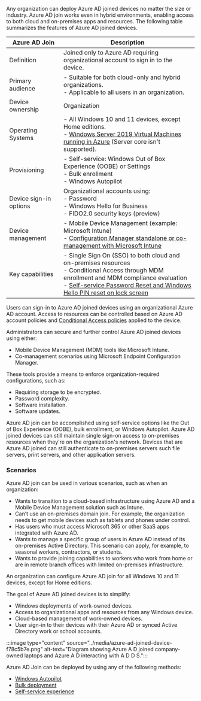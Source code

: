 Any organization can deploy Azure AD joined devices no matter the size or industry. Azure AD join works even in hybrid environments, enabling access to both cloud and on-premises apps and resources. The following table summarizes the features of Azure AD joined devices.

| **Azure AD Join**      | **Description**                                                                                                                                                                                                                                                                                                                    |
| ---------------------- | ---------------------------------------------------------------------------------------------------------------------------------------------------------------------------------------------------------------------------------------------------------------------------------------------------------------------------------- |
| Definition             | Joined only to Azure AD requiring organizational account to sign in to the device.                                                                                                                                                                                                                                                 |
| Primary audience       | - Suitable for both cloud-only and hybrid organizations.<br>\- Applicable to all users in an organization.                                                                                                                                                                                                                         |
| Device ownership       | Organization                                                                                                                                                                                                                                                                                                                       |
| Operating Systems      | - All Windows 10 and 11 devices, except Home editions.<br>\- [Windows Server 2019 Virtual Machines running in Azure](/azure/active-directory/devices/howto-vm-sign-in-azure-ad-windows?azure-portal=true) (Server core isn't supported).                                                                 |
| Provisioning           | - Self-service: Windows Out of Box Experience (OOBE) or Settings<br>\- Bulk enrollment<br>\- Windows Autopilot                                                                                                                                                                                                                     |
| Device sign-in options | Organizational accounts using:<br>\- Password<br>\- Windows Hello for Business<br>\- FIDO2.0 security keys (preview)                                                                                                                                                                                                               |
| Device management      | - Mobile Device Management (example: Microsoft Intune)<br>\- [Configuration Manager standalone or co-management with Microsoft Intune](/mem/configmgr/comanage/overview?azure-portal=true)                                                                                                               |
| Key capabilities       | - Single Sign On (SSO) to both cloud and on-premises resources<br>\- Conditional Access through MDM enrollment and MDM compliance evaluation<br>\- [Self-service Password Reset and Windows Hello PIN reset on lock screen](/azure/active-directory/authentication/howto-sspr-windows?azure-portal=true) |

Users can sign-in to Azure AD joined devices using an organizational Azure AD account. Access to resources can be controlled based on Azure AD account policies and [Conditional Access policies](/azure/active-directory/conditional-access/howto-conditional-access-policy-compliant-device?azure-portal=true) applied to the device.

Administrators can secure and further control Azure AD joined devices using either:

 -  Mobile Device Management (MDM) tools like Microsoft Intune.
 -  Co-management scenarios using Microsoft Endpoint Configuration Manager.

These tools provide a means to enforce organization-required configurations, such as:

 -  Requiring storage to be encrypted.
 -  Password complexity.
 -  Software installation.
 -  Software updates.

Azure AD join can be accomplished using self-service options like the Out of Box Experience (OOBE), bulk enrollment, or Windows Autopilot. Azure AD joined devices can still maintain single sign-on access to on-premises resources when they're on the organization's network. Devices that are Azure AD joined can still authenticate to on-premises servers such file servers, print servers, and other application servers.

### Scenarios

Azure AD join can be used in various scenarios, such as when an organization:

 -  Wants to transition to a cloud-based infrastructure using Azure AD and a Mobile Device Management solution such as Intune.
 -  Can’t use an on-premises domain join. For example, the organization needs to get mobile devices such as tablets and phones under control.
 -  Has users who must access Microsoft 365 or other SaaS apps integrated with Azure AD.
 -  Wants to manage a specific group of users in Azure AD instead of its on-premises Active Directory. This scenario can apply, for example, to seasonal workers, contractors, or students.
 -  Wants to provide joining capabilities to workers who work from home or are in remote branch offices with limited on-premises infrastructure.

An organization can configure Azure AD join for all Windows 10 and 11 devices, except for Home editions.

The goal of Azure AD joined devices is to simplify:

 -  Windows deployments of work-owned devices.
 -  Access to organizational apps and resources from any Windows device.
 -  Cloud-based management of work-owned devices.
 -  User sign-in to their devices with their Azure AD or synced Active Directory work or school accounts.

:::image type="content" source="../media/azure-ad-joined-device-f78c5b7e.png" alt-text="Diagram showing Azure A D joined company-owned laptops and Azure A D interacting with A D D S.":::


Azure AD Join can be deployed by using any of the following methods:

 -  [Windows Autopilot](/windows/deployment/windows-autopilot/windows-10-autopilot?azure-portal=true)
 -  [Bulk deployment](/intune/windows-bulk-enroll?azure-portal=true)
 -  [Self-service experience](/azure/active-directory/devices/azuread-joined-devices-frx?azure-portal=true)
